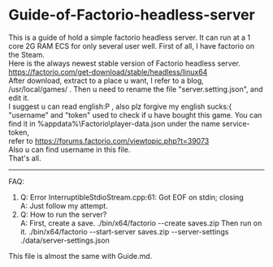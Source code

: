 # Guide-of-Factorio-headless-server
This is a guide of hold a simple factorio headless server. It can run at a 1 core 2G RAM ECS for only several user well.
First of all, I have factorio on the Steam.  
Here is the always newest stable version of Factorio headless server.  
  https://factorio.com/get-download/stable/headless/linux64  
After download, extract to a place u want, I refer to a blog, /usr/local/games/ .
Then u need to rename the file "server.setting.json", and edit it.  
I suggest u can read english:P , also plz forgive my english sucks:{  
"username" and "token" used to check if u have bought this game.
You can find it in %appdata%\Factorio\player-data.json under the name service-token,  
refer to https://forums.factorio.com/viewtopic.php?t=39073  
Also u can find username in this file.  
That's all.  
*****************************************************************************************  
FAQ:  
1. Q: Error InterruptibleStdioStream.cpp:61: Got EOF on stdin; closing  
   A: Just follow my attempt.  
2. Q: How to run the server?  
   A: First, create a save.   ./bin/x64/factorio --create saves.zip
      Then run on it.         ./bin/x64/factorio --start-server saves.zip --server-settings ./data/server-settings.json


This file is almost the same with Guide.md.
